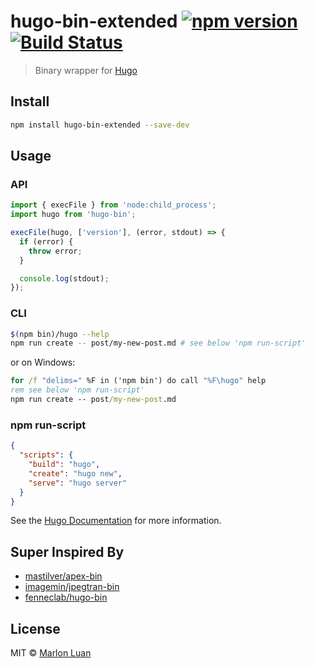 # hugo-bin-extended [![npm version](https://img.shields.io/npm/v/hugo-bin-extended.svg)](https://www.npmjs.com/package/hugo-bin-extended) [![Build Status](https://img.shields.io/github/workflow/status/MarlonLuan/hugo-bin-extended/CI/main)](https://github.com/MarlonLuan/hugo-bin-extended/actions?query=workflow%3ACI+branch%3Amain)

> Binary wrapper for [Hugo](https://gohugo.io/)

## Install

```sh
npm install hugo-bin-extended --save-dev
```

## Usage

### API

```js
import { execFile } from 'node:child_process';
import hugo from 'hugo-bin';

execFile(hugo, ['version'], (error, stdout) => {
  if (error) {
    throw error;
  }

  console.log(stdout);
});
```

### CLI

```sh
$(npm bin)/hugo --help
npm run create -- post/my-new-post.md # see below 'npm run-script'
```

or on Windows:

```bat
for /f "delims=" %F in ('npm bin') do call "%F\hugo" help
rem see below 'npm run-script'
npm run create -- post/my-new-post.md
```

### npm run-script

```json
{
  "scripts": {
    "build": "hugo",
    "create": "hugo new",
    "serve": "hugo server"
  }
}
```

See the [Hugo Documentation](https://gohugo.io/) for more information.

## Super Inspired By

- [mastilver/apex-bin](https://github.com/mastilver/apex-bin)
- [imagemin/jpegtran-bin](https://github.com/imagemin/jpegtran-bin)
- [fenneclab/hugo-bin](https://github.com/fenneclab/hugo-bin)

## License

MIT © [Marlon Luan](https://www.MarlonLuan.com/)
